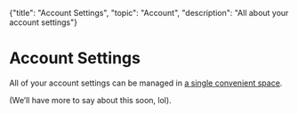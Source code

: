 {"title": "Account Settings", "topic": "Account", "description": "All about your account settings"}

# Account Settings

All of your account settings can be managed in [a single convenient space](https://home.omg.lol/account).

(We’ll have more to say about this soon, lol).